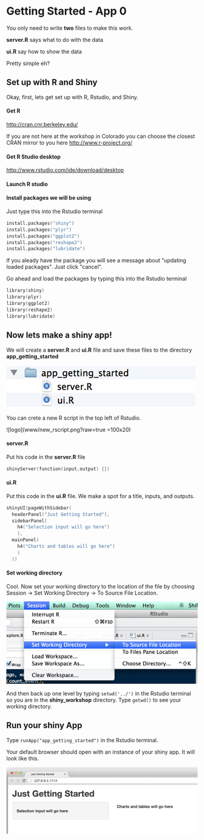 # Getting Started - App 0

You only need to write **two** files to make this work.

**server.R** says what to do with the data

**ui.R** say how to show the data

Pretty simple eh?

## Set up with R and Shiny

Okay, first, lets get set up with R, Rstudio, and Shiny.

#### Get R
http://cran.cnr.berkeley.edu/

If you are not here at the workshop in Colorado you can choose the closest CRAN mirror to you here
http://www.r-project.org/

#### Get R Studio desktop
http://www.rstudio.com/ide/download/desktop

#### Launch R studio 

#### Install packages we will be using
Just type this into the Rstudio terminal
```s
install.packages("shiny")
install.packages("plyr")
install.packages("ggplot2")
install.packages("reshape2")
install.packages("lubridate")
```
If you aleady have the package you will see a message about "updating loaded packages". Just click "cancel".

Go ahead and load the packages by typing this into the Rstudio terminal
```s
library(shiny)
library(plyr)
library(ggplot2)
library(reshape2)
library(lubridate)
```

## Now lets make a shiny app!

We will create a **server.R** and **ui.R** file and save these files to the directory **app_getting_started**

![logo](www/directory.png?raw=true)

You can crete a new R script in the top left of Rstudio. 

![logo](www/new_rscript.png?raw=true  =100x20)

#### server.R
Put his code in the **server.R** file
```s
shinyServer(function(input,output) {})
```

#### ui.R
Put this code in the **ui.R** file. We make a spot for a title, inputs, and outputs.
```s
shinyUI(pageWithSidebar(
  headerPanel("Just Getting Started"),
  sidebarPanel(
    h4("Selection input will go here")
    ),
  mainPanel(
    h4("Charts and tables will go here")
    )
  ))
```
#### Set working directory
Cool. Now set your working directory to the location of the file by choosing Session -> Set Working Directory -> To Source File Location.

![logo](www/setwd.png?raw=true)

And then back up one level by typing `setwd('../')` in the Rstudio terminal so you are in the **shiny_workshop** directory. Type `getwd()` to see your working directory.

## Run your shiny App
Type `runApp("app_getting_started")` in the Rstudio terminal.

Your default browser should open with an instance of your shiny app. It will look like this.

![logo](www/app.png?raw=true)

